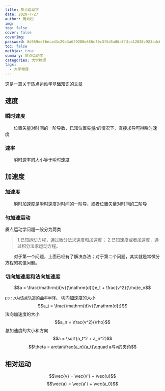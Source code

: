 ```yaml
---
title: 质点运动学
date: 2020-7-27
author: 周灿松
img: 
top: false
cover: false
coverImg: 
password: 8d969eef6ecad3c29a3a629280e686cf0c3f5d5a86aff3ca12020c923adc6c92
toc: false
mathjax: true
summary: 质点运动学
categories: 大学物理
tags:
  - 大学物理
---
```


这是一篇关于质点运动学基础知识的文章

<!-- more -->

## 速度

### 瞬时速度

&emsp;&emsp;位置矢量对时间的一阶导数，已知位置矢量$r$的情况下，直接求导可得瞬时速度

### 速率

&emsp;&emsp;瞬时速率的大小等于瞬时速度

## 加速度

### 加速度

&emsp;&emsp;瞬时加速度是瞬时速度对时间的一阶导，或者位置矢量对时间的二阶导

### 匀加速运动

质点运动学问题一般分为两类
> 1.已知运动方程，通过微分法求速度和加速度；
> 2.已知速度或者加速度，通过积分法求运动方程。

&emsp;&emsp;对于第一个问题，上面已经有了解决办法；对于第二个问题，其实就是常微分方程的初值问题。

### 切向加速度和法向加速度

$$a = \frac{\mathrm{d}v}{\mathrm{d}t}e_t + \frac{v^2}{\rho}e_n$$

<font size = 2>$ps:\rho$为该点轨道的曲率半径。</font>
切向加速度的大小
$$a_t = \frac{\mathrm{d}v}{\mathrm{d}t}$$
法向加速度的大小
$$a_n = \frac{v^2}{\rho}$$
总加速度的大小和方向
$$a = \sqrt{a_t^2 + a_n^2}$$
$$\theta = arctan\frac{a_n}{a_t}\qquad a与v的夹角$$

## 相对运动

$$\vec{v} = \vec{v'} + \vec{u}$$
$$\vec{a} = \vec{a'} + \vec{a_0}$$